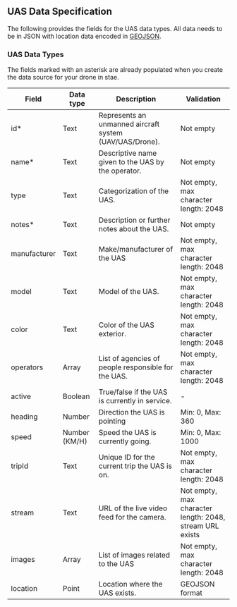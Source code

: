 ## UAS Data Specification

The following provides the fields for the UAS data types. All data needs to be in JSON with location data encoded in [GEOJSON](http://geojson.org/). 

### UAS Data Types
The fields marked with an asterisk are already populated when you create the data source for your drone in stae. 

| Field | Data type | Description | Validation
| ---   | --- 		| ---         | ---
|id*    | Text      | Represents an unmanned aircraft system (UAV/UAS/Drone). | Not empty
|name*  | Text      | Descriptive name given to the UAS by the operator. | Not empty
|type   | Text      | Categorization of the UAS. |  Not empty, max character length: 2048
|notes* | Text 		| Description or further notes about the UAS. | Not empty
|manufacturer| Text | Make/manufacturer of the UAS | Not empty, max character length: 2048 
|model  | Text 		| Model of the UAS. | Not empty, max character length: 2048
|color  | Text 		| Color of the UAS exterior. | Not empty, max character length: 2048
|operators| Array 	| List of agencies of people responsible for the UAS. | Not empty, max character length: 2048
|active | Boolean 	| True/false if the UAS is currently in service. | -
|heading | Number 	| Direction the UAS is pointing | Min: 0, Max: 360
|speed 	| Number (KM/H) | Speed the UAS is currently going. | Min: 0, Max: 1000
|tripId | Text 		| Unique ID for the current trip the UAS is on. | Not empty, max character length: 2048 
|stream | Text 		| URL of the live video feed for the camera. | Not empty, max character length: 2048, stream URL exists
|images | Array 	| List of images related to the UAS | Not empty, max character length: 2048
|location | Point 	| Location where the UAS exists. | GEOJSON format
